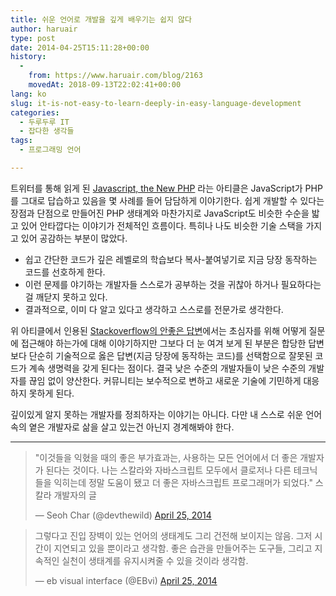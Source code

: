 ```yaml
---
title: 쉬운 언어로 개발을 깊게 배우기는 쉽지 않다
author: haruair
type: post
date: 2014-04-25T15:11:28+00:00
history:
  - 
    from: https://www.haruair.com/blog/2163
    movedAt: 2018-09-13T22:02:41+00:00
lang: ko
slug: it-is-not-easy-to-learn-deeply-in-easy-language-development
categories:
  - 두루두루 IT
  - 잡다한 생각들
tags:
  - 프로그래밍 언어

---
```

트위터를 통해 읽게 된 [Javascript, the New PHP][1] 라는 아티클은 JavaScript가 PHP를 그대로 답습하고 있음을 몇 사례를 들어 담담하게 이야기한다. 쉽게 개발할 수 있다는 장점과 단점으로 만들어진 PHP 생태계와 마찬가지로 JavaScript도 비슷한 수순을 밟고 있어 안타깝다는 이야기가 전체적인 흐름이다. 특히나 나도 비슷한 기술 스택을 가지고 있어 공감하는 부분이 많았다.

  * 쉽고 간단한 코드가 깊은 레벨로의 학습보다 복사-붙여넣기로 지금 당장 동작하는 코드를 선호하게 한다.
  * 이런 문제를 야기하는 개발자들 스스로가 공부하는 것을 귀찮아 하거나 필요하다는걸 깨닫지 못하고 있다.
  * 결과적으로, 이미 다 알고 있다고 생각하고 스스로를 전문가로 생각한다.

위 아티클에서 인용된 [Stackoverflow의 안좋은 답변][2]에서는 초심자를 위해 어떻게 질문에 접근해야 하는가에 대해 이야기하지만 그보다 더 눈 여겨 보게 된 부분은 합당한 답변보다 단순히 기술적으로 옳은 답변(지금 당장에 동작하는 코드)를 선택함으로 잘못된 코드가 계속 생명력을 갖게 된다는 점이다. 결국 낮은 수준의 개발자들이 낮은 수준의 개발자를 끊임 없이 양산한다. 커뮤니티는 보수적으로 변하고 새로운 기술에 기민하게 대응하지 못하게 된다.

깊이있게 알지 못하는 개발자를 정죄하자는 이야기는 아니다. 다만 내 스스로 쉬운 언어 속의 옅은 개발자로 삶을 살고 있는건 아닌지 경계해봐야 한다.

* * *

<blockquote class="twitter-tweet" lang="en">
  <p>
    "이것들을 익혔을 때의 좋은 부가효과는, 사용하는 모든 언어에서 더 좋은 개발자가 된다는 것이다. 나는 스칼라와 자바스크립트 모두에서 클로저나 다른 테크닉들을 익히는데 정말 도움이 됐고 더 좋은 자바스크립트 프로그래머가 되었다." 스칼라 개발자의 글
  </p>
  
  <p>
    &mdash; Seoh Char (@devthewild) <a href="https://twitter.com/devthewild/statuses/459712178530942977">April 25, 2014</a>
  </p>
</blockquote>

<blockquote class="twitter-tweet" lang="en">
  <p>
    그렇다고 진입 장벽이 있는 언어의 생태계도 그리 건전해 보이지는 않음. 그저 시간이 지연되고 있을 뿐이라고 생각함. 좋은 습관을 만들어주는 도구들, 그리고 지속적인 실천이 생태계를 유지시켜줄 수 있을 것이라 생각함.
  </p>
  
  <p>
    &mdash; eb visual interface (@EBvi) <a href="https://twitter.com/EBvi/statuses/459724964568895490">April 25, 2014</a>
  </p>
</blockquote>

 [1]: http://blog.unitedheroes.net/archives/p/4793/javascript-the-new-php/
 [2]: http://nedbatchelder.com/blog/201207/bad_answers_on_stack_overflow.html